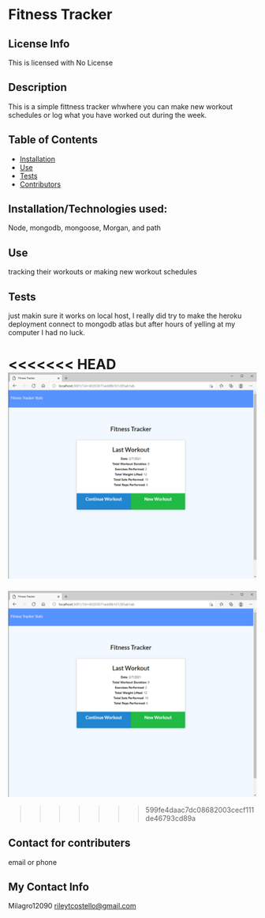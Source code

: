 # Fitness Tracker

## License Info

This is licensed with No License

## Description

This is a simple fittness tracker whwhere you can make new workout schedules or log what you have worked out during the week.

## Table of Contents

- [Installation](#installation)
- [Use](#use)
- [Tests](#tests)
- [Contributors](#contributors)

## Installation/Technologies used:

Node, mongodb, mongoose, Morgan, and path

## Use

tracking their workouts or making new workout schedules

## Tests

just makin sure it works on local host, I really did try to make the heroku deployment connect to mongodb atlas but after hours of yelling at my computer I had no luck.

<<<<<<< HEAD
![alt text](image.png)
=======
![alt text](image\image.png)
>>>>>>> 599fe4daac7dc08682003cecf111de46793cd89a

## Contact for contributers

email or phone

## My Contact Info

Milagro12090
rileytcostello@gmail.com
